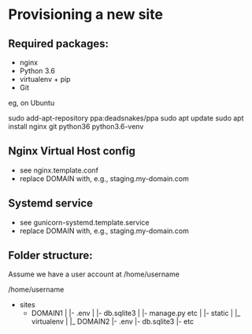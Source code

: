 Provisioning a new site
=======================

## Required packages:

* nginx
* Python 3.6
* virtualenv + pip
* Git

eg, on Ubuntu

sudo add-apt-repository ppa:deadsnakes/ppa
sudo apt update
sudo apt install nginx git python36 python3.6-venv

## Nginx Virtual Host config

* see nginx.template.conf
* replace DOMAIN with, e.g., staging.my-domain.com

## Systemd service
* see gunicorn-systemd.template.service
* replace DOMAIN with, e.g., staging.my-domain.com

## Folder structure:

Assume we have a user account at /home/username

/home/username
- sites
	- DOMAIN1
	|	|- .env
	|	|- db.sqlite3
	|	|- manage.py etc
	|	|- static
	|	|_ virtualenv
	|
	|_	DOMAIN2
		|- .env
		|- db.sqlite3
		|- etc
